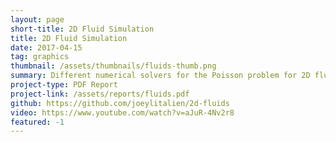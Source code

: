 ```yaml
---
layout: page
short-title: 2D Fluid Simulation
title: 2D Fluid Simulation
date: 2017-04-15
tag: graphics
thumbnail: /assets/thumbnails/fluids-thumb.png
summary: Different numerical solvers for the Poisson problem for 2D fluids in a box. Implemented in Java with JBLAS library.
project-type: PDF Report
project-link: /assets/reports/fluids.pdf
github: https://github.com/joeylitalien/2d-fluids
video: https://www.youtube.com/watch?v=aJuR-4Nv2r8
featured: -1
---
```


